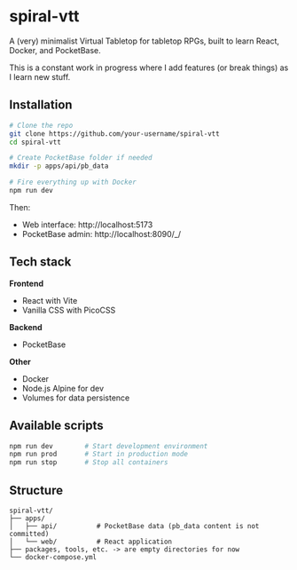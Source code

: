 # spiral-vtt

A (very) minimalist Virtual Tabletop for tabletop RPGs, built to learn React, Docker, and PocketBase.

This is a constant work in progress where I add features (or break things) as I learn new stuff.

## Installation

```bash
# Clone the repo
git clone https://github.com/your-username/spiral-vtt
cd spiral-vtt

# Create PocketBase folder if needed
mkdir -p apps/api/pb_data

# Fire everything up with Docker
npm run dev
```

Then:
- Web interface: http://localhost:5173
- PocketBase admin: http://localhost:8090/_/

## Tech stack

**Frontend**
- React with Vite
- Vanilla CSS with PicoCSS

**Backend**  
- PocketBase

**Other**
- Docker
- Node.js Alpine for dev
- Volumes for data persistence

## Available scripts

```bash
npm run dev        # Start development environment
npm run prod       # Start in production mode
npm run stop       # Stop all containers
```

## Structure

```
spiral-vtt/
├── apps/
│   ├── api/          # PocketBase data (pb_data content is not committed)
│   └── web/          # React application
├── packages, tools, etc. -> are empty directories for now         
└── docker-compose.yml
```